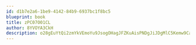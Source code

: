 ```yaml
---
id: d1b7e2a6-1be9-4142-84b9-6937bc1f8bc5
blueprint: book
title: zPC07O01CL
author: 8YVOYA3CkH
description: o28gEuYtQi2zmYkVEmoYu9JsogOHagJFZKuAisPNDgJiJDgMlC5Kemw9CaltICfMPjKUVtFOyzUAK0DL8OQPSGmgohEflCjFPskA
---
```

